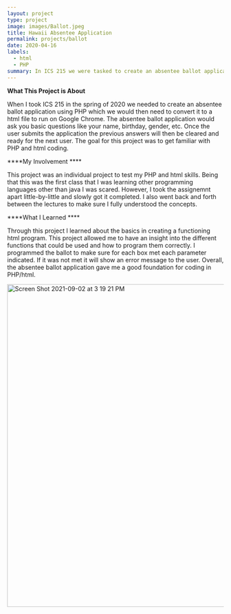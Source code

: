 ```yaml
---
layout: project
type: project
image: images/Ballot.jpeg
title: Hawaii Absentee Application
permalink: projects/ballot
date: 2020-04-16
labels:
  - html
  - PHP
summary: In ICS 215 we were tasked to create an absentee ballot application that would be able to run on Google Chrome.
---
```


**What This Project is About**

When I took ICS 215 in the spring of 2020 we needed to create an absentee ballot application using PHP which we would then need to convert it to a html file to run on Google Chrome. The absentee ballot application would ask you basic questions like your name, birthday, gender, etc. Once the user submits the application the previous answers will then be cleared and ready for the next user. The goal for this project was to get familiar with PHP and html coding. 

****My Involvement ****

This project was an individual project to test my PHP and html skills. Being that this was the first class that I was learning other programming languages other than java I was scared. However, I took the assignemnt apart little-by-little and slowly got it completed. I also went back and forth between the lectures to make sure I fully understood the concepts. 

****What I Learned ****

Through this project I learned about the basics in creating a functioning html program. This project allowed me to have an insight into the different functions that could be used and how to program them correctly. I programmed the ballot to make sure for each box met each parameter indicated. If it was not met it will show an error message to the user. Overall, the absentee ballot application gave me a good foundation for coding in PHP/html. 

<img width="750" alt="Screen Shot 2021-09-02 at 3 19 21 PM" src="https://user-images.githubusercontent.com/89947305/132256315-cf95c8b0-a7e2-40b6-9ec1-a86526cdb89e.png">


